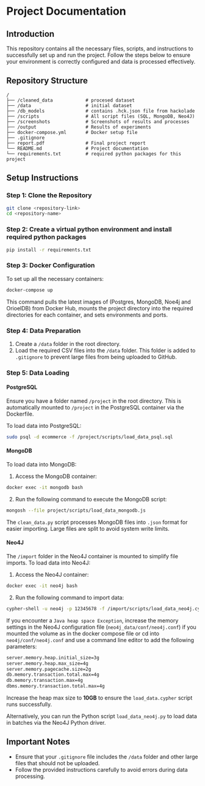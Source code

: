 # Project Documentation

## Introduction
This repository contains all the necessary files, scripts, and instructions to successfully set up and run the project. Follow the steps below to ensure your environment is correctly configured and data is processed effectively.

## Repository Structure
```
/
├── /cleaned_data            # procesed dataset
├── /data                    # initial dataset 
├── /db_models               # contains .hck.json file from hackolade
├── /scripts                 # All script files (SQL, MongoDB, Neo4J)
├── /screenshots             # Screenshots of results and processes
├── /output                  # Results of experiments
├── docker-compose.yml       # Docker setup file
├── .gitignore
├── report.pdf               # Final project report
└── README.md                # Project documentation
└── requirements.txt         # required python packages for this project
```

## Setup Instructions

### Step 1: Clone the Repository
```bash
git clone <repository-link>
cd <repository-name>
```

### Step 2: Create a virtual python environment and install required python packages
```bash
pip install -r requirements.txt
```

### Step 3: Docker Configuration
To set up all the necessary containers:
```bash
docker-compose up
```
This command pulls the latest images of (Postgres, MongoDB, Noe4j and OrioelDB) from Docker Hub, mounts the project directory into the required directories for each container, and sets environments and ports.

### Step 4: Data Preparation
1. Create a `/data` folder in the root directory.
2. Load the required CSV files into the `/data` folder. This folder is added to `.gitignore` to prevent large files from being uploaded to GitHub.

### Step 5: Data Loading
#### PostgreSQL
Ensure you have a folder named `/project` in the root directory. This is automatically mounted to `/project` in the PostgreSQL container via the Dockerfile.

To load data into PostgreSQL:
```bash
sudo psql -d ecommerce -f /project/scripts/load_data_psql.sql
```

#### MongoDB
To load data into MongoDB:
1. Access the MongoDB container:
```bash
docker exec -it mongodb bash
```
2. Run the following command to execute the MongoDB script:
```bash
mongosh --file project/scripts/load_data_mongodb.js
```

The `clean_data.py` script processes MongoDB files into `.json` format for easier importing. Large files are split to avoid system write limits.

#### Neo4J
The `/import` folder in the Neo4J container is mounted to simplify file imports. To load data into Neo4J:
1. Access the Neo4J container:
```bash
docker exec -it neo4j bash
```
2. Run the following command to import data:
```bash
cypher-shell -u neo4j -p 12345678 -f /import/scripts/load_data_neo4j.cypher
```

If you encounter a `Java heap space Exception`, increase the memory settings in the Neo4J configuration file (`neo4j_data/conf/neo4j.conf`) if you mounted the volume as in the docker compose file or cd into `neo4j/conf/neo4j.conf` and use a command line editor to add the following parameters:
```bash
server.memory.heap.initial_size=3g
server.memory.heap.max_size=4g
server.memory.pagecache.size=2g
db.memory.transaction.total.max=4g
db.memory.transaction.max=4g
dbms.memory.transaction.total.max=4g
```

Increase the heap max size to **10GB** to ensure the `load_data.cypher` script runs successfully.

Alternatively, you can run the Python script `load_data_neo4j.py` to load data in batches via the Neo4J Python driver.

## Important Notes
- Ensure that your `.gitignore` file includes the `/data` folder and other large files that should not be uploaded.
- Follow the provided instructions carefully to avoid errors during data processing.


